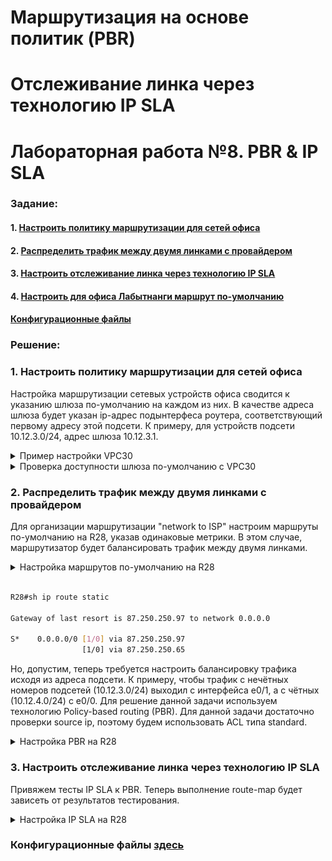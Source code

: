 # Маршрутизация на основе политик (PBR)
# Отслеживание линка через технологию IP SLA
# Лабораторная работа №8. PBR & IP SLA

### Задание:
#### 1. [Настроить политику маршрутизации для сетей офиса](README.md#1-настроить-политику-маршрутизации-для-сетей-офиса-1)
#### 2. [Распределить трафик между двумя линками с провайдером](README.md#2-распределить-трафик-между-двумя-линками-с-провайдером-1)
#### 3. [Настроить отслеживание линка через технологию IP SLA](README.md#3-настроить-отслеживание-линка-через-технологию-ip-sla-1)
#### 4. [Настроить для офиса Лабытнанги маршрут по-умолчанию](README.md#4-настроить-для-офиса-лабытнанги-маршрут-по-умолчанию-1)


#### [Конфигурационные файлы](README.md#конфигурационные-файлы-здесь)


### Решение:

### 1. Настроить политику маршрутизации для сетей офиса

Настройка маршрутизации сетевых устройств офиса сводится к указанию шлюза по-умолчанию на каждом из них. В качестве адреса шлюза будет указан ip-адрес подынтерфеса роутера, соответствующий первому адресу этой подсети. К примеру, для устройств подсети 10.12.3.0/24, адрес шлюза 10.12.3.1.

<details>
 <summary>Пример настройки VPC30</summary>

``` bash
set pcname VPC30
ip 10.12.3.30/24 10.12.3.1
ip 2001:FFCC:3000:3::30/64 2001:FFCC:3000:3::1

```
</details>
<details>
 <summary>Проверка доступности шлюза по-умолчанию с VPC30</summary>

\
![ping_vpc30](ping_vpc30.png)
</details>


### 2. Распределить трафик между двумя линками с провайдером

Для организации маршрутизации "network to ISP" настроим маршруты по-умолчанию на R28, указав одинаковые метрики. В этом случае, маршрутизатор будет балансировать трафик между двумя линками.

<details>
 <summary>Настройка маршрутов по-умолчанию на R28</summary>

``` bash
conf t
 ip route 0.0.0.0 0.0.0.0 87.250.250.97 1 name "to R25 (ISP Триада)"
 ip route 0.0.0.0 0.0.0.0 87.250.250.65 1 name "to R26 (ISP Триада)"
 ipv6 route ::/0 2001:FFCC:3000:2528::25 1 name "to R25 (ISP Триада)"
 ipv6 route ::/0 2001:FFCC:3000:2628::26 1 name "to R26 (ISP Триада)"
 exit
```
</details>
<br>

``` bash
R28#sh ip route static

Gateway of last resort is 87.250.250.97 to network 0.0.0.0

S*    0.0.0.0/0 [1/0] via 87.250.250.97
                [1/0] via 87.250.250.65
```

Но, допустим, теперь требуется настроить балансировку трафика исходя из адреса подсети. К примеру, чтобы трафик с нечётных номеров подсетей (10.12.3.0/24) выходил с интерфейса e0/1, а с чётных (10.12.4.0/24) с e0/0. Для решение данной задачи используем технологию Policy-based routing (PBR). Для данной задачи достаточно проверки source ip, поэтому будем использовать ACL типа standard.


<details>
 <summary>Настройка PBR на R28</summary>

``` bash
#######
# ACL #
#######

ip access-list standard ACL_PBR_TO_R25
  permit 10.12.1.0 0.0.254.255
  deny any
  exit
ipv6 access-list standard ACL_PBR_TO_R25-v6
  permit 2001:FFCC:3000:3::/64
  deny any
  exit
ip access-list standard ACL_PBR_TO_R26
  permit 10.12.0.0 0.0.254.255
  deny any
  exit
ipv6 access-list standard ACL_PBR_TO_R26-v6
  permit 2001:FFCC:3000:4::/64
  deny any
  exit

##############
# Route-map  #
##############

route-map PBR_TO_R25 permit 10
  match ip address ACL_PBR_TO_R25
  set ip next-hop 87.250.250.97
  exit
route-map PBR_TO_R25-v6 permit 10
  match ip address ACL_PBR_TO_R25-v6
  set ip next-hop 2001:FFCC:3000:2528::25
  exit

route-map PBR_TO_R26 permit 10
  match ip address ACL_PBR_TO_R26
  set ip next-hop 87.250.250.65
  exit
route-map PBR_TO_R26-v6 permit 10
  match ip address ACL_PBR_TO_R26-v6
  set ip next-hop 2001:FFCC:3000:2628::26
  exit

#############
# Interface #
#############

int e0/1
  ip policy route-map PBR_TO_R25
  ipv6 policy route-map PBR_TO_R25-v6
exit

int e0/0
  ip policy route-map PBR_TO_R26
  ipv6 policy route-map PBR_TO_R26-v6
exit

```
</details>

### 3. Настроить отслеживание линка через технологию IP SLA

Привяжем тесты IP SLA к PBR. Теперь выполнение route-map будет зависеть от результатов тестирования. 
<details>
 <summary>Настройка IP SLA на R28</summary>

``` bash

##############
# Route-map  #
##############
route-map PBR_TO_R25 permit 10
  match ip address ACL_PBR_TO_R25
  set ip next-hop verify-availability 87.250.250.97 1 track 25
  exit

route-map PBR_TO_R25-v6 permit 10
  match ip address ACL_PBR_TO_R25-v6
  set ip next-hop verify-availability 2001:FFCC:3000:2528::25 1 track 256
  exit

route-map PBR_TO_R26 permit 10
  match ip address ACL_PBR_TO_R26
  set ip next-hop verify-availability 87.250.250.65 1 track 26
  exit

route-map PBR_TO_R26-v6 permit 10
  match ip address ACL_PBR_TO_R26-v6
  set ip next-hop verify-availability 2001:FFCC:3000:2628::26 1 track 266
  exit
###########
## IP SLA #
###########
  ip sla 25
  icmp-echo 87.250.250.97 source-interface e0/1
  frequency 15
ip sla schedule 25 life forever start-time now
track 25 ip sla reachability

ip sla 256
  icmp-echo 2001:FFCC:3000:2528::25 source-interface e0/1
  frequency 15
ip sla schedule 256 life forever start-time now
track 256 ip sla reachability

ip sla 26
  icmp-echo 87.250.250.65 source-interface e0/0
  frequency 15
ip sla schedule 26 life forever start-time now
track 26 ip sla reachability

ip sla 266
  icmp-echo 2001:FFCC:3000:2628::26 source-interface e0/0
  frequency 15
ip sla schedule 266 life forever start-time now
track 266 ip sla reachability
```
</details>

### Конфигурационные файлы [здесь](config/)